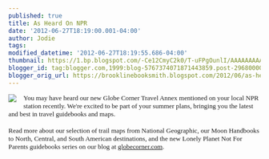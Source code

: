 ```yaml
---
published: true
title: As Heard On NPR
date: '2012-06-27T18:19:00.001-04:00'
author: Jodie
tags: 
modified_datetime: '2012-06-27T18:19:55.686-04:00'
thumbnail: https://1.bp.blogspot.com/-Ce12CmyC2k0/T-uFPgOunlI/AAAAAAAAAfY/UU-_Bk3xgvA/s72-c/FC9781598807608.jpg
blogger_id: tag:blogger.com,1999:blog-5767374071871443859.post-2968000075153097422
blogger_orig_url: https://brooklinebooksmith.blogspot.com/2012/06/as-heard-on-npr.html
---
```


<div class="separator" style="clear: both; text-align: center;"><a href="https://1.bp.blogspot.com/-Ce12CmyC2k0/T-uFPgOunlI/AAAAAAAAAfY/UU-_Bk3xgvA/s1600/FC9781598807608.jpg" imageanchor="1" style="clear: left; cssfloat: left; float: left; margin-bottom: 1em; margin-right: 1em;"><img border="0" src="https://1.bp.blogspot.com/-Ce12CmyC2k0/T-uFPgOunlI/AAAAAAAAAfY/UU-_Bk3xgvA/s1600/FC9781598807608.jpg" vca="true" /></a></div><div style="text-align: left;"><span mce_style="font-family: Georgia; font-size: 10pt; mso-fareast-font-family: 'Times New Roman'; mso-bidi-font-family: 'Times New Roman'; mso-ansi-language: EN-US; mso-fareast-language: EN-US; mso-bidi-language: AR-SA;" style="font-family: Georgia; font-size: 10pt; mso-ansi-language: EN-US; mso-bidi-font-family: &quot;Times New Roman&quot;; mso-bidi-language: AR-SA; mso-fareast-font-family: &quot;Times New Roman&quot;; mso-fareast-language: EN-US;">You may have heard&nbsp;our new Globe Corner Travel Annex&nbsp;mentioned on your local NPR station recently. We're excited to be part of your summer plans, bringing you the latest and best in travel guidebooks and maps.</span></div><div style="text-align: left;"><br /></div><div style="text-align: left;"><span mce_style="font-family: Georgia; font-size: 10pt; mso-fareast-font-family: 'Times New Roman'; mso-bidi-font-family: 'Times New Roman'; mso-ansi-language: EN-US; mso-fareast-language: EN-US; mso-bidi-language: AR-SA;" style="font-family: Georgia; font-size: 10pt; mso-ansi-language: EN-US; mso-bidi-font-family: &quot;Times New Roman&quot;; mso-bidi-language: AR-SA; mso-fareast-font-family: &quot;Times New Roman&quot;; mso-fareast-language: EN-US;">Read more about our selection of trail maps from National Geographic, our Moon Handbooks to North, Central, and South American destinations, and the new Lonely Planet Not For Parents guidebooks series on our blog at <a href="https://globecornerbookstore.com/blogs/">globecorner.com</a>.</span></div>